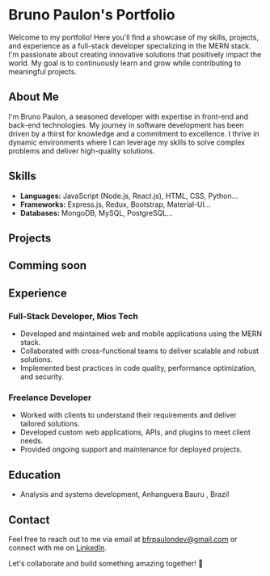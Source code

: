 # Bruno Paulon's Portfolio

Welcome to my portfolio! Here you'll find a showcase of my skills, projects, and experience as a full-stack developer specializing in the MERN stack. I'm passionate about creating innovative solutions that positively impact the world. My goal is to continuously learn and grow while contributing to meaningful projects. 

## About Me

I'm Bruno Paulon, a seasoned developer with expertise in front-end and back-end technologies. My journey in software development has been driven by a thirst for knowledge and a commitment to excellence. I thrive in dynamic environments where I can leverage my skills to solve complex problems and deliver high-quality solutions.

## Skills

- **Languages:** JavaScript (Node.js, React.js), HTML, CSS, Python...
- **Frameworks:** Express.js, Redux, Bootstrap, Material-UI...
- **Databases:** MongoDB, MySQL, PostgreSQL...

## Projects

## Comming soon

## Experience

### Full-Stack Developer, Mios Tech
- Developed and maintained web and mobile applications using the MERN stack.
- Collaborated with cross-functional teams to deliver scalable and robust solutions.
- Implemented best practices in code quality, performance optimization, and security.

### Freelance Developer
- Worked with clients to understand their requirements and deliver tailored solutions.
- Developed custom web applications, APIs, and plugins to meet client needs.
- Provided ongoing support and maintenance for deployed projects.

## Education

- Analysis and systems development, Anhanguera Bauru , Brazil

## Contact

Feel free to reach out to me via email at [bfrpaulondev@gmail.com](mailto:bfrpaulondev@gmail.com) or connect with me on [LinkedIn](https://www.linkedin.com/in/bfrpaulon).

Let's collaborate and build something amazing together! 🚀
